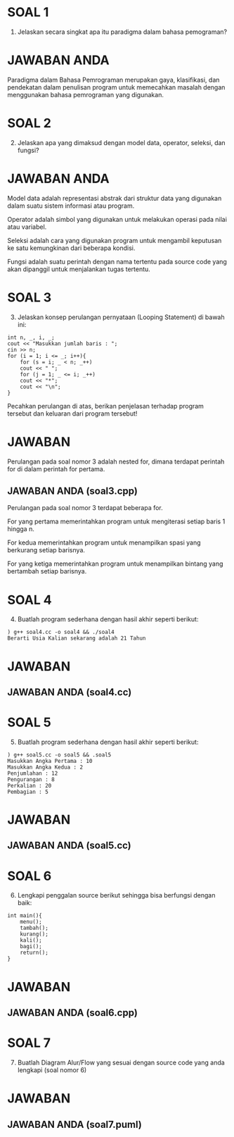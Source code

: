 # SOAL 1
1. Jelaskan secara singkat apa itu paradigma dalam bahasa pemograman?

# JAWABAN ANDA
Paradigma dalam Bahasa Pemrograman merupakan gaya, klasifikasi, dan pendekatan dalam penulisan program untuk memecahkan masalah dengan menggunakan bahasa pemrograman yang digunakan.

# SOAL 2
2. Jelaskan apa yang dimaksud dengan model data, operator, seleksi, dan fungsi?

# JAWABAN ANDA
Model data adalah representasi abstrak dari struktur data yang digunakan dalam suatu sistem informasi atau program.

Operator adalah simbol yang digunakan untuk melakukan operasi pada nilai atau variabel.

Seleksi adalah cara yang digunakan program untuk mengambil keputusan ke satu kemungkinan dari beberapa kondisi.

Fungsi adalah suatu perintah dengan nama tertentu pada source code yang akan dipanggil untuk menjalankan tugas tertentu.

# SOAL 3
3. Jelaskan konsep perulangan pernyataan (Looping Statement) di bawah ini:
```
int n, _, i, _;
cout << "Masukkan jumlah baris : ";
cin >> n;
for (i = 1; i <= _; i++){
    for (s = i; _ < n; _++)
    cout << " ";
    for (j = 1; _ <= i; _++)
    cout << "*";
    cout << "\n";
}
```
Pecahkan perulangan di atas, berikan penjelasan terhadap program tersebut dan keluaran dari program tersebut!

# JAWABAN
Perulangan pada soal nomor 3 adalah nested for, dimana terdapat perintah for di dalam perintah for pertama.

## JAWABAN ANDA (soal3.cpp)
Perulangan pada soal nomor 3 terdapat beberapa for.

For yang pertama memerintahkan program untuk mengiterasi setiap baris 1 hingga n.

For kedua memerintahkan program untuk menampilkan spasi yang berkurang setiap barisnya.

For yang ketiga memerintahkan program untuk menampilkan bintang yang bertambah setiap barisnya.

# SOAL 4
4. Buatlah program sederhana dengan hasil akhir seperti berikut:
```
) g++ soal4.cc -o soal4 && ./soal4
Berarti Usia Kalian sekarang adalah 21 Tahun
```

# JAWABAN
## JAWABAN ANDA (soal4.cc)

# SOAL 5

5. Buatlah program sederhana dengan hasil akhir seperti berikut:
```
) g++ soal5.cc -o soal5 && .soal5
Masukkan Angka Pertama : 10
Masukkan Angka Kedua : 2
Penjumlahan : 12
Pengurangan : 8
Perkalian : 20
Pembagian : 5 
```

# JAWABAN
## JAWABAN ANDA (soal5.cc)

# SOAL 6

6. Lengkapi penggalan source berikut sehingga bisa berfungsi dengan baik:
```
int main(){
    menu();
    tambah();
    kurang();
    kali();
    bagi();
    return();
}
```

# JAWABAN
## JAWABAN ANDA (soal6.cpp)

# SOAL 7

7. Buatlah Diagram Alur/Flow yang sesuai dengan source code yang anda lengkapi (soal nomor 6)

# JAWABAN
## JAWABAN ANDA (soal7.puml)